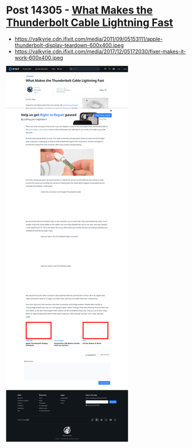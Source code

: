 # Post 14305 - [What Makes the Thunderbolt Cable Lightning Fast](https://www.ifixit.com/News/14305/what-makes-the-thunderbolt-cable-lightning-fast)

- https://valkyrie.cdn.ifixit.com/media/2011/09/05153111/apple-thunderbolt-display-teardown-600x400.jpeg
- https://valkyrie.cdn.ifixit.com/media/2017/12/05172030/fixer-makes-it-work-600x400.jpeg

![screencap](screenshots/ed570135-207d-4469-8bb2-aaa2e4f1ed77.png)

